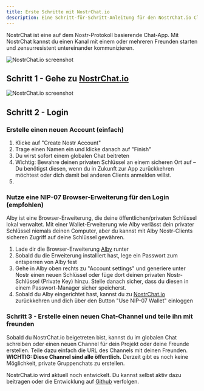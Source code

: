 ```yaml
---
title: Erste Schritte mit NostrChat.io
description: Eine Schritt-für-Schritt-Anleitung für den NostrChat.io Client
---
```


NostrChat ist eine auf dem Nostr-Protokoll basierende Chat-App. Mit NostrChat kannst du einen Kanal mit einem oder mehreren Freunden starten und zensurresistent untereinander kommunizieren.

![NostrChat.io screenshot](/images/nostrchat-signup.webp)

## Schritt 1 - Gehe zu [NostrChat.io](https://www.nostrchat.io/login)

![NostrChat.io screenshot](/images/nostrchat-login.webp)

## Schritt 2 - Login

### Erstelle einen neuen Account (einfach)

1. Klicke auf "Create Nostr Account"
2. Trage einen Namen ein und klicke danach auf "Finish"
3. Du wirst sofort einem globalen Chat beitreten
4. Wichtig: Bewahre deinen privaten Schlüssel an einem sicheren Ort auf – Du benötigst diesen, wenn du in Zukunft zur App zurückkehren möchtest oder dich damit bei anderen Clients anmelden willst.
5. 
### Nutze eine NIP-07 Browser-Erweiterung für den Login (empfohlen)

Alby ist eine Browser-Erweiterung, die deine öffentlichen/privaten Schlüssel lokal verwaltet. Mit einer Wallet-Erweiterung wie Alby verlässt dein privater Schlüssel niemals deinen Computer, aber du kannst mit Alby Nostr-Clients sicheren Zugriff auf deine Schlüssel gewähren.

1. Lade dir die Browser-Erweiterung [Alby](https://getalby.com/) runter
2. Sobald du die Erweiterung installiert hast, lege ein Passwort zum entsperren von Alby fest
3. Gehe in Alby oben rechts zu "Account settings" und generiere unter Nostr einen neuen Schlüssel oder füge dort deinen privaten Nostr-Schlüssel (Private Key) hinzu. Stelle danach sicher, dass du diesen in einem Passwort-Manager sicher speicherst.
4. Sobald du Alby eingerichtet hast, kannst du zu [NostrChat.io](https://www.nostrchat.io/login) zurückkehren und dich über den Button "Use NIP-07 Wallet" einloggen

### Schritt 3 - Erstelle einen neuen Chat-Channel und teile ihn mit freunden

Sobald du NostrChat.io beigetreten bist, kannst du im globalen Chat schreiben oder einen neuen Channel für dein Projekt oder deine Freunde erstellen. Teile dazu einfach die URL des Channels mit deinen Freunden. **WICHTIG: Diese Channel sind alle öffentlich.** Derzeit gibt es noch keine Möglichkeit, private Gruppenchats zu erstellen.

NostrChat.io wird aktuell noch entwickelt. Du kannst selbst aktiv dazu beitragen oder die Entwicklung auf [Github](https://github.com/NostrChat/NostrChat) verfolgen.
